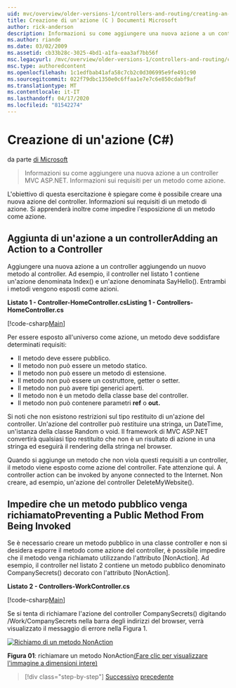 ```yaml
---
uid: mvc/overview/older-versions-1/controllers-and-routing/creating-an-action-cs
title: Creazione di un'azione (C ) Documenti Microsoft
author: rick-anderson
description: Informazioni su come aggiungere una nuova azione a un controller MVC ASP.NET. Informazioni sui requisiti per un metodo come azione.
ms.author: riande
ms.date: 03/02/2009
ms.assetid: cb33b28c-3025-4bd1-a1fa-eaa3af7bb56f
msc.legacyurl: /mvc/overview/older-versions-1/controllers-and-routing/creating-an-action-cs
msc.type: authoredcontent
ms.openlocfilehash: 1c1edfbab41afa58c7cb2c0d306995e9fe491c90
ms.sourcegitcommit: 022f79dbc1350e0c6ffaa1e7e7c6e850cdabf9af
ms.translationtype: MT
ms.contentlocale: it-IT
ms.lasthandoff: 04/17/2020
ms.locfileid: "81542274"
---
```

# <a name="creating-an-action-c"></a>Creazione di un'azione (C#)

da parte [di Microsoft](https://github.com/microsoft)

> Informazioni su come aggiungere una nuova azione a un controller MVC ASP.NET. Informazioni sui requisiti per un metodo come azione.

L'obiettivo di questa esercitazione è spiegare come è possibile creare una nuova azione del controller. Informazioni sui requisiti di un metodo di azione. Si apprenderà inoltre come impedire l'esposizione di un metodo come azione.

## <a name="adding-an-action-to-a-controller"></a>Aggiunta di un'azione a un controllerAdding an Action to a Controller

Aggiungere una nuova azione a un controller aggiungendo un nuovo metodo al controller. Ad esempio, il controller nel listato 1 contiene un'azione denominata Index() e un'azione denominata SayHello(). Entrambi i metodi vengono esposti come azioni.

**Listato 1 - Controller-HomeController.csListing 1 - Controllers-HomeController.cs**

[!code-csharp[Main](creating-an-action-cs/samples/sample1.cs)]

Per essere esposto all'universo come azione, un metodo deve soddisfare determinati requisiti:

- Il metodo deve essere pubblico.
- Il metodo non può essere un metodo statico.
- Il metodo non può essere un metodo di estensione.
- Il metodo non può essere un costruttore, getter o setter.
- Il metodo non può avere tipi generici aperti.
- Il metodo non è un metodo della classe base del controller.
- Il metodo non può contenere parametri **ref** o **out.**

Si noti che non esistono restrizioni sul tipo restituito di un'azione del controller. Un'azione del controller può restituire una stringa, un DateTime, un'istanza della classe Random o void. Il framework di MVC ASP.NET convertirà qualsiasi tipo restituito che non è un risultato di azione in una stringa ed eseguirà il rendering della stringa nel browser.

Quando si aggiunge un metodo che non viola questi requisiti a un controller, il metodo viene esposto come azione del controller. Fate attenzione qui. A controller action can be invoked by anyone connected to the Internet. Non creare, ad esempio, un'azione del controller DeleteMyWebsite().

## <a name="preventing-a-public-method-from-being-invoked"></a>Impedire che un metodo pubblico venga richiamatoPreventing a Public Method From Being Invoked

Se è necessario creare un metodo pubblico in una classe controller e non si desidera esporre il metodo come azione del controller, è possibile impedire che il metodo venga richiamato utilizzando l'attributo [NonAction]. Ad esempio, il controller nel listato 2 contiene un metodo pubblico denominato CompanySecrets() decorato con l'attributo [NonAction].

**Listato 2 - Controllers-WorkController.cs**

[!code-csharp[Main](creating-an-action-cs/samples/sample2.cs)]

Se si tenta di richiamare l'azione del controller CompanySecrets() digitando /Work/CompanySecrets nella barra degli indirizzi del browser, verrà visualizzato il messaggio di errore nella Figura 1.

[![Richiamo di un metodo NonAction](creating-an-action-cs/_static/image1.jpg)](creating-an-action-cs/_static/image1.png)

**Figura 01**: richiamare un metodo NonAction[(Fare clic per visualizzare l'immagine a dimensioni intere)](creating-an-action-cs/_static/image2.png)

> [!div class="step-by-step"]
> [Successivo](creating-a-controller-cs.md)
> [precedente](asp-net-mvc-routing-overview-vb.md)
